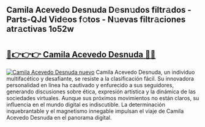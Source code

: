 ## Camila Acevedo Desnuda D𝚎sn𝚞dos filtr𝚊dos - Parts-QJd Vid𝚎os f𝚘tos - N𝚞evas filtr𝚊ciones atr𝚊ctivas 1o52w

# <h2><a href="http://mb8kcz.tromn.icu/?c=Camila+Acevedo+Desnuda">🔗👉👉👉 Camila Acevedo Desnuda 🔗🔗</a></h2>

[![Camila Acevedo Desnuda nuevo](https://i.imgur.com/pEAQMta.gif)](http://mb8kcz.tromn.icu/?c=Camila+Acevedo+Desnuda)
Camila Acevedo Desnuda, un individuo multifacético y desafiante, se resiste a la clasificación fácil. Su innovadora personalidad en línea ha cautivado y enfurecido a sus seguidores, generando discusiones sobre ética, expresión artística y la dinámica de las sociedades virtuales. Aunque sus próximos movimientos no están claros, su influencia en el mundo digital es indiscutible. La determinación inquebrantable y el magnetismo innegable impulsan el viaje de Camila Acevedo Desnuda en el panorama digital.
